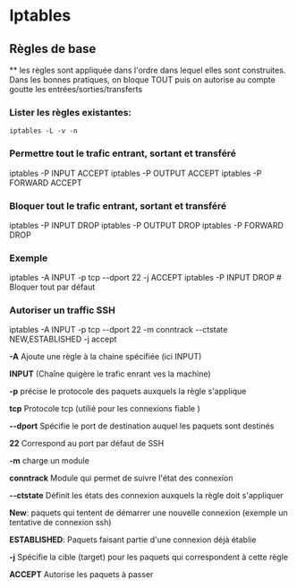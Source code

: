 # Iptables

## Règles de base

** les règles sont appliquée dans l'ordre dans lequel elles sont construites. Dans les bonnes pratiques, on bloque TOUT puis on autorise au compte goutte les entrées/sorties/transferts

### Lister les règles existantes:
`iptables -L -v -n`

### Permettre tout le trafic entrant, sortant et transféré
iptables -P INPUT ACCEPT
iptables -P OUTPUT ACCEPT 
iptables -P FORWARD ACCEPT

### Bloquer tout le trafic entrant, sortant et transféré
iptables -P INPUT DROP
iptables -P OUTPUT DROP
iptables -P FORWARD DROP

### Exemple

iptables -A INPUT -p tcp --dport 22 -j ACCEPT
iptables -P INPUT DROP # Bloquer tout par défaut

### Autoriser un traffic SSH

iptables -A INPUT -p tcp --dport 22 -m conntrack --ctstate NEW,ESTABLISHED -j accept

**-A** Ajoute une règle à la chaine spécifiée (ici INPUT)

**INPUT** (Chaîne quigère le trafic enrant ves la machine)

**-p** précise le protocole des paquets auxquels la règle s'applique

**tcp** Protocole tcp (utilié pour les connexions fiable )

**--dport** Spécifie le port de destination auquel les paquets sont destinés

**22** Correspond au port par défaut de SSH

**-m** charge un module

**conntrack** Module qui permet de suivre l'état des connexion

**--ctstate** Définit les états des connexion auxquels la règle doit s'appliquer

**New**:  paquets qui tentent de démarrer une nouvelle connexion (exemple un tentative de connexion ssh)

**ESTABLISHED**: Paquets faisant partie d'une connexion déjà établie


**-j** Spécifie la cible (target) pour les paquets qui correspondent à cette règle 

**ACCEPT** Autorise les paquets à passer


